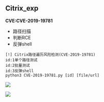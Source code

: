 ## Citrix_exp ##
**CVE:CVE-2019-19781**
* 路径扫描
* 判断RCE
* 反弹shell

```text
[!] Citrix路径遍历风险检测(CVE-2019-19781)
id:1单个路径测试
id:2批量测试
id:3反弹shell
python3 CVE-2019-19781.py [id] [file/url]
```

![](https://s2.ax1x.com/2020/01/11/l5OCAP.png)

![](https://s2.ax1x.com/2020/01/11/l5Ok9S.png)